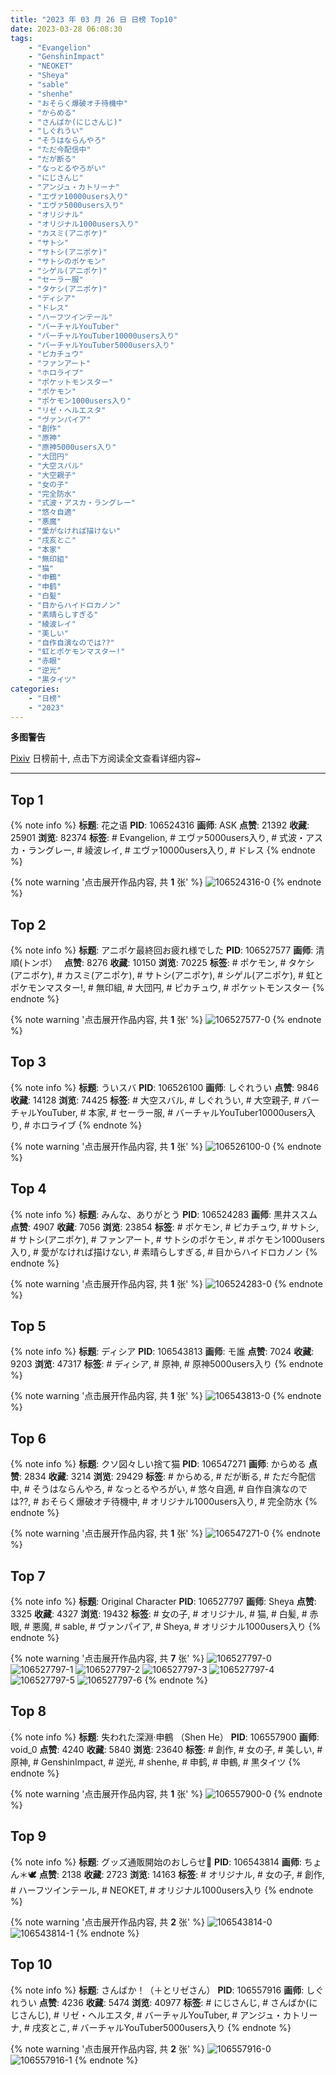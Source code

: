 ```yaml
---
title: "2023 年 03 月 26 日 日榜 Top10"
date: 2023-03-28 06:08:30
tags:
    - "Evangelion"
    - "GenshinImpact"
    - "NEOKET"
    - "Sheya"
    - "sable"
    - "shenhe"
    - "おそらく爆破オチ待機中"
    - "からめる"
    - "さんばか(にじさんじ)"
    - "しぐれうい"
    - "そうはならんやろ"
    - "ただ今配信中"
    - "だが断る"
    - "なっとるやろがい"
    - "にじさんじ"
    - "アンジュ・カトリーナ"
    - "エヴァ10000users入り"
    - "エヴァ5000users入り"
    - "オリジナル"
    - "オリジナル1000users入り"
    - "カスミ(アニポケ)"
    - "サトシ"
    - "サトシ(アニポケ)"
    - "サトシのポケモン"
    - "シゲル(アニポケ)"
    - "セーラー服"
    - "タケシ(アニポケ)"
    - "ディシア"
    - "ドレス"
    - "ハーフツインテール"
    - "バーチャルYouTuber"
    - "バーチャルYouTuber10000users入り"
    - "バーチャルYouTuber5000users入り"
    - "ピカチュウ"
    - "ファンアート"
    - "ホロライブ"
    - "ポケットモンスター"
    - "ポケモン"
    - "ポケモン1000users入り"
    - "リゼ・ヘルエスタ"
    - "ヴァンパイア"
    - "創作"
    - "原神"
    - "原神5000users入り"
    - "大団円"
    - "大空スバル"
    - "大空親子"
    - "女の子"
    - "完全防水"
    - "式波・アスカ・ラングレー"
    - "悠々自適"
    - "悪魔"
    - "愛がなければ描けない"
    - "戌亥とこ"
    - "本家"
    - "無印組"
    - "猫"
    - "申鶴"
    - "申鹤"
    - "白髪"
    - "目からハイドロカノン"
    - "素晴らしすぎる"
    - "綾波レイ"
    - "美しい"
    - "自作自演なのでは??"
    - "虹とポケモンマスター!"
    - "赤眼"
    - "逆光"
    - "黒タイツ"
categories:
    - "日榜"
    - "2023"
---
```


<i class="fa fa-triangle-exclamation"></i>**多图警告**<i class="fa fa-triangle-exclamation"></i>

[Pixiv](https://www.pixiv.net/) 日榜前十, 点击下方阅读全文查看详细内容~

<!-- more -->

---

## Top 1

{% note info %}
**标题**: 花之语
**PID**: 106524316 **画师**: ASK
**点赞**: 21392 **收藏**: 25901 **浏览**: 82374
**标签**: # Evangelion, # エヴァ5000users入り, # 式波・アスカ・ラングレー, # 綾波レイ, # エヴァ10000users入り, # ドレス
{% endnote %}

{% note warning '点击展开作品内容, 共 **1** 张' %}
![106524316-0](https://i.pixiv.re/img-original/img/2023/03/25/00/01/14/106524316_p0.png)
{% endnote %}

## Top 2

{% note info %}
**标题**: アニポケ最終回お疲れ様でした
**PID**: 106527577 **画师**: 清順(トンボ）　
**点赞**: 8276 **收藏**: 10150 **浏览**: 70225
**标签**: # ポケモン, # タケシ(アニポケ), # カスミ(アニポケ), # サトシ(アニポケ), # シゲル(アニポケ), # 虹とポケモンマスター!, # 無印組, # 大団円, # ピカチュウ, # ポケットモンスター
{% endnote %}

{% note warning '点击展开作品内容, 共 **1** 张' %}
![106527577-0](https://i.pixiv.re/img-original/img/2023/03/25/01/34/04/106527577_p0.png)
{% endnote %}

## Top 3

{% note info %}
**标题**: ういスバ
**PID**: 106526100 **画师**: しぐれうい
**点赞**: 9846 **收藏**: 14128 **浏览**: 74425
**标签**: # 大空スバル, # しぐれうい, # 大空親子, # バーチャルYouTuber, # 本家, # セーラー服, # バーチャルYouTuber10000users入り, # ホロライブ
{% endnote %}

{% note warning '点击展开作品内容, 共 **1** 张' %}
![106526100-0](https://i.pixiv.re/img-original/img/2023/03/25/00/40/24/106526100_p0.jpg)
{% endnote %}

## Top 4

{% note info %}
**标题**: みんな、ありがとう
**PID**: 106524283 **画师**: 黒井ススム
**点赞**: 4907 **收藏**: 7056 **浏览**: 23854
**标签**: # ポケモン, # ピカチュウ, # サトシ, # サトシ(アニポケ), # ファンアート, # サトシのポケモン, # ポケモン1000users入り, # 愛がなければ描けない, # 素晴らしすぎる, # 目からハイドロカノン
{% endnote %}

{% note warning '点击展开作品内容, 共 **1** 张' %}
![106524283-0](https://i.pixiv.re/img-original/img/2023/03/25/00/00/58/106524283_p0.jpg)
{% endnote %}

## Top 5

{% note info %}
**标题**: ディシア
**PID**: 106543813 **画师**: モ誰
**点赞**: 7024 **收藏**: 9203 **浏览**: 47317
**标签**: # ディシア, # 原神, # 原神5000users入り
{% endnote %}

{% note warning '点击展开作品内容, 共 **1** 张' %}
![106543813-0](https://i.pixiv.re/img-original/img/2023/03/25/17/00/13/106543813_p0.jpg)
{% endnote %}

## Top 6

{% note info %}
**标题**: クソ図々しい捨て猫
**PID**: 106547271 **画师**: からめる
**点赞**: 2834 **收藏**: 3214 **浏览**: 29429
**标签**: # からめる, # だが断る, # ただ今配信中, # そうはならんやろ, # なっとるやろがい, # 悠々自適, # 自作自演なのでは??, # おそらく爆破オチ待機中, # オリジナル1000users入り, # 完全防水
{% endnote %}

{% note warning '点击展开作品内容, 共 **1** 张' %}
![106547271-0](https://i.pixiv.re/img-original/img/2023/03/25/19/03/52/106547271_p0.png)
{% endnote %}

## Top 7

{% note info %}
**标题**: Original Character
**PID**: 106527797 **画师**: Sheya
**点赞**: 3325 **收藏**: 4327 **浏览**: 19432
**标签**: # 女の子, # オリジナル, # 猫, # 白髪, # 赤眼, # 悪魔, # sable, # ヴァンパイア, # Sheya, # オリジナル1000users入り
{% endnote %}

{% note warning '点击展开作品内容, 共 **7** 张' %}
![106527797-0](https://i.pixiv.re/img-original/img/2023/03/25/01/42/50/106527797_p0.jpg)
![106527797-1](https://i.pixiv.re/img-original/img/2023/03/25/01/42/50/106527797_p1.jpg)
![106527797-2](https://i.pixiv.re/img-original/img/2023/03/25/01/42/50/106527797_p2.jpg)
![106527797-3](https://i.pixiv.re/img-original/img/2023/03/25/01/42/50/106527797_p3.jpg)
![106527797-4](https://i.pixiv.re/img-original/img/2023/03/25/01/42/50/106527797_p4.jpg)
![106527797-5](https://i.pixiv.re/img-original/img/2023/03/25/01/42/50/106527797_p5.jpg)
![106527797-6](https://i.pixiv.re/img-original/img/2023/03/25/01/42/50/106527797_p6.jpg)
{% endnote %}

## Top 8

{% note info %}
**标题**: 失われた深淵·申鶴 （Shen He）
**PID**: 106557900 **画师**: void_0
**点赞**: 4240 **收藏**: 5840 **浏览**: 23640
**标签**: # 創作, # 女の子, # 美しい, # 原神, # GenshinImpact, # 逆光, # shenhe, # 申鹤, # 申鶴, # 黒タイツ
{% endnote %}

{% note warning '点击展开作品内容, 共 **1** 张' %}
![106557900-0](https://i.pixiv.re/img-original/img/2023/03/26/00/02/07/106557900_p0.jpg)
{% endnote %}

## Top 9

{% note info %}
**标题**: グッズ通販開始のおしらせ🌸
**PID**: 106543814 **画师**: ちょん＊🕊
**点赞**: 2138 **收藏**: 2723 **浏览**: 14163
**标签**: # オリジナル, # 女の子, # 創作, # ハーフツインテール, # NEOKET, # オリジナル1000users入り
{% endnote %}

{% note warning '点击展开作品内容, 共 **2** 张' %}
![106543814-0](https://i.pixiv.re/img-original/img/2023/03/25/17/00/14/106543814_p0.png)
![106543814-1](https://i.pixiv.re/img-original/img/2023/03/25/17/00/14/106543814_p1.png)
{% endnote %}

## Top 10

{% note info %}
**标题**: さんばか！（＋とリゼさん）
**PID**: 106557916 **画师**: しぐれうい
**点赞**: 4236 **收藏**: 5474 **浏览**: 40977
**标签**: # にじさんじ, # さんばか(にじさんじ), # リゼ・ヘルエスタ, # バーチャルYouTuber, # アンジュ・カトリーナ, # 戌亥とこ, # バーチャルYouTuber5000users入り
{% endnote %}

{% note warning '点击展开作品内容, 共 **2** 张' %}
![106557916-0](https://i.pixiv.re/img-original/img/2023/03/26/00/02/19/106557916_p0.jpg)
![106557916-1](https://i.pixiv.re/img-original/img/2023/03/26/00/02/19/106557916_p1.jpg)
{% endnote %}
